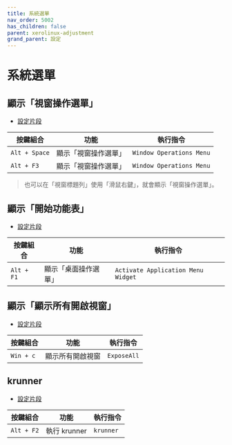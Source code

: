 ```yaml
---
title: 系統選單
nav_order: 5002
has_children: false
parent: xerolinux-adjustment
grand_parent: 設定
---
```



# 系統選單


## 顯示「視窗操作選單」

* [設定片段](https://github.com/samwhelp/xerolinux-adjustment/tree/main/prototype/de/kde/part/kde-keybind-main/config/kde/kglobalshortcutsrc#L150)

| 按鍵組合           | 功能        | 執行指令             |
| ----------------- | ------------ | -------------------- |
| `Alt + Space`  | 顯示「視窗操作選單」 | `Window Operations Menu` |
| `Alt + F3`  | 顯示「視窗操作選單」 | `Window Operations Menu` |

> 也可以在「視窗標題列」使用「滑鼠右鍵」，就會顯示「視窗操作選單」。


## 顯示「開始功能表」

* [設定片段](https://github.com/samwhelp/xerolinux-adjustment/tree/main/prototype/de/kde/part/kde-keybind-main/config/kde/kglobalshortcutsrc#L226)

| 按鍵組合           | 功能        | 執行指令             |
| ----------------- | ------------ | -------------------- |
| `Alt + F1`  | 顯示「桌面操作選單」 | `Activate Application Menu Widget` |


## 顯示「顯示所有開啟視窗」

* [設定片段](https://github.com/samwhelp/note-about-mabox/tree/gh-pages/_demo/project/mabox-adjustment/asset/overlay/etc/skel/.config/openbox/share/gen/openbox-gen-rc/Section/Keybind/MenuClientList.php#L17-L21)

| 按鍵組合           | 功能        | 執行指令             |
| ----------------- | ------------ | -------------------- |
| `Win + c`  | 顯示所有開啟視窗 | `ExposeAll` |


## krunner

* [設定片段](https://github.com/samwhelp/xerolinux-adjustment/tree/main/prototype/de/kde/part/kde-keybind-main/config/kde/kglobalshortcutsrc#L283-L286)


| 按鍵組合           | 功能        | 執行指令             |
| ----------------- | ------------ | -------------------- |
| `Alt + F2`  | 執行 krunner | `krunner` |

